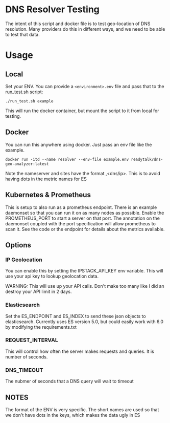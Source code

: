 # DNS Resolver Testing

The intent of this script and docker file is to test geo-location of DNS resolution.  Many providers do this in different ways, and we need to be able to test that data.

# Usage

## Local

Set your ENV.  You can provide a `<environment>.env` file and pass that to the run_test.sh script:

```
./run_test.sh example
```

This will run the docker container, but mount the script to it from local for testing.

## Docker

You can run this anywhere using docker.  Just pass an env file like the example.

```
docker run -itd --name resolver --env-file example.env readytalk/dns-geo-analyzer:latest
```

Note the nameserver and sites have the format <shortname>,<dns/ip>.  This is to avoid having dots in the metric names for ES

## Kubernetes & Prometheus

This is setup to also run as a prometheus endpoint.  There is an example daemonset so that you can run it on as many nodes as possible.  Enable the PROMETHEUS_PORT to start a server on that port.  The annotation on the daemonset coupled with the port specification will allow prometheus to scan it.  See the code or the endpoint for details about the metrics available.

## Options

### IP Geolocation

You can enable this by setting the IPSTACK_API_KEY env variable.  This will use your api key to lookup geolocation data.

WARNING: This will use up your API calls.  Don't make too many like I did an destroy your API limit in 2 days.

### Elasticsearch

Set the ES_ENDPOINT and ES_INDEX to send these json objects to elasticsearch.  Currently uses ES version 5.0, but could easily work with 6.0 by modifying the requirements.txt

### REQUEST_INTERVAL

This will control how often the server makes requests and queries.  It is number of seconds.

### DNS_TIMEOUT

The nubmer of seconds that a DNS query will wait to timeout

## NOTES

The format of the ENV is very specific.  The short names are used so that we don't have dots in the keys, which makes the data ugly in ES

